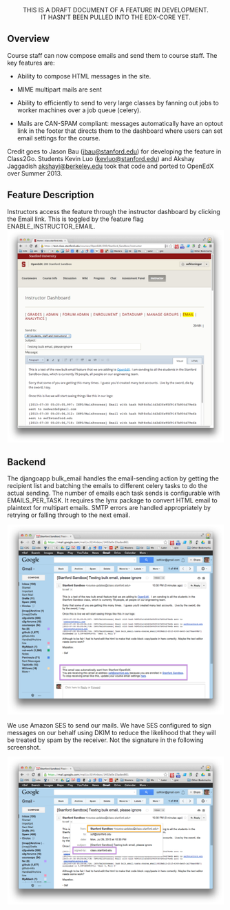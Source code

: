 <p align=center>
THIS IS A DRAFT DOCUMENT OF A FEATURE IN DEVELOPMENT.<br>
IT HASN'T BEEN PULLED INTO THE EDX-CORE YET.
</p>


## Overview

Course staff can now compose emails and send them to course staff.  The
key features are:

* Ability to compose HTML messages in the site.
 
* MIME multipart mails are sent
 
* Ability to efficiently to send to very large classes by fanning out
  jobs to worker machines over a job queue (celery).

* Mails are CAN-SPAM compliant: messages automatically have an optout link in the footer that directs them to the dashboard where users can set email settings for the course.

Credit goes to Jason Bau (<jbau@stanford.edu>) for developing the
feature in Class2Go.  Students Kevin Luo (<kevluo@stanford.edu>) and Akshay
Jaggadish <akshayj@berkeley.edu> took that code and ported to OpenEdX over Summer
2013.


## Feature Description

Instructors access the feature through the instructor dashboard by clicking the Email link.
This is toggled by the feature flag ENABLE_INSTRUCTOR_EMAIL.
![Creating an email](image/bulkemail-editor.png)

## Backend

The djangoapp bulk_email handles the email-sending action by getting the recipient
list and batching the emails to different celery tasks to do the actual sending. The
number of emails each task sends is configurable with EMAILS_PER_TASK. It requires
the lynx package to convert HTML email to plaintext for multipart emails. SMTP errors
are handled appropriately by retrying or falling through to the next email. 

![Resulting message](image/bulkemail-footer.png)

We use Amazon SES to send our mails.  We have SES configured to sign
messages on our behalf using DKIM to reduce the likelihood that they
will be treated by spam by the receiver.  Not the signature in the
following screenshot.

![Message signing](image/bulkemail-dkim.png)